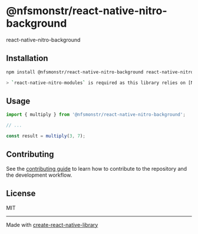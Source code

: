 # @nfsmonstr/react-native-nitro-background

react-native-nitro-background

## Installation

```sh
npm install @nfsmonstr/react-native-nitro-background react-native-nitro-modules

> `react-native-nitro-modules` is required as this library relies on [Nitro Modules](https://nitro.margelo.com/).
```

## Usage


```js
import { multiply } from '@nfsmonstr/react-native-nitro-background';

// ...

const result = multiply(3, 7);
```


## Contributing

See the [contributing guide](CONTRIBUTING.md) to learn how to contribute to the repository and the development workflow.

## License

MIT

---

Made with [create-react-native-library](https://github.com/callstack/react-native-builder-bob)

